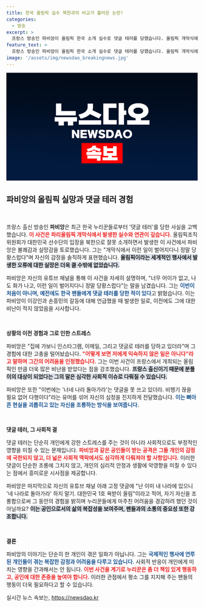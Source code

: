 ```yaml
---
title: 한국 올림픽 실수 북한과의 비교가 불러온 논란!
categories:
  - 방송
excerpt: >
  프랑스 방송인 파비앙이 올림픽 한국 소개 실수로 댓글 테러를 당했습니다. 올림픽 개막식에서 한국이 북한으로 소개되자 팬들의 분노가 쏟아진 상황, 그의 반응은 과연? 클릭해서 더 알아보세요!
feature_text: >
  프랑스 방송인 파비앙이 올림픽 한국 소개 실수로 댓글 테러를 당했습니다. 올림픽 개막식에서 한국이 북한으로 소개되자 팬들의 분노가 쏟아진 상황, 그의 반응은 과연? 클릭해서 더 알아보세요!
image: '/assets/img/newsdao_breakingnews.jpg'
---
```


<p><img src="/assets/img/newsdao_breakingnews.jpg" alt="cryptoinkorea 속보" /></p>

<h2 data-ke-size="size26">파비앙의 올림픽 실망과 댓글 테러 경험</h2>

<p data-ke-size="size16">&nbsp;</p>

<p>프랑스 출신 방송인 <b>파비앙</b>은 최근 한국 누리꾼들로부터 '댓글 테러'를 당한 사실을 고백했습니다. <b><span style="color: #ee2323;">이 사건은 파리올림픽 개막식에서 발생한 실수와 연관이 깊습니다.</span></b> 올림픽조직위원회가 대한민국 선수단의 입장을 북한으로 잘못 소개하면서 발생한 이 사건에서 파비앙은 불쾌감과 실망감을 토로했습니다. 그는 "개막식에서 이런 일이 벌어지다니 정말 당황스럽다"며 자신의 감정을 솔직하게 표현했습니다. <b><span style="background-color: #21538527;">올림픽이라는 세계적인 행사에서 발생한 오류에 대한 실망은 더욱 클 수밖에 없었습니다.</span></b></p>

<p>파비앙은 자신의 유튜브 채널을 통해 이 사건을 자세히 설명하며, "너무 어이가 없고, 나도 화가 나고, 이런 일이 벌어지다니 정말 당황스럽다"는 말을 남겼습니다. 그는 <b><span style="color: #1a5490;">이번이 처음이 아니며, 예전에도 한국 팬들에게 댓글 테러를 당한 적이 있다</span></b>고 밝혔습니다. 이는 파비앙이 이강인과 손흥민의 갈등에 대해 언급했을 때 발생한 일로, 이전에도 그에 대한 비난이 적지 않았음을 시사합니다.</p>

<p data-ke-size="size16">&nbsp;</p>

<p><b>상황의 이전 경험과 그로 인한 스트레스</b></p>

<p>파비앙은 "집에 가보니 인스타그램, 이메일, 그리고 댓글로 테러를 당하고 있더라"며 그 경험에 대한 고충을 털어놨습니다. <b><span style="color: #ee2323;">"어떻게 보면 저에게 익숙하지 않은 일은 아니다"라고 말하며 그간의 어려움을 인정했습니다.</span></b> 그는 이번 사건이 프랑스에서 개최되는 올림픽인 만큼 더욱 많은 비난을 받았다는 점을 강조했습니다. <b><span style="background-color: #21538527;">프랑스 출신이기 때문에 분풀이의 대상이 되었다는 그의 말은 심각한 사회적 이슈로 다뤄질 수 있습니다.</span></b></p>

<p>파비앙은 또한 "이번에는 '너네 나라 돌아가라'는 댓글을 못 쓰고 있더라. 비행기 끊을 필요 없어 다행이다"라는 유머를 섞어 자신의 심정을 진지하게 전달했습니다. <b><span style="color: #1a5490;">이는 뼈아픈 현실을 괴롭히고 있는 자신을 조롱하는 방식을 보여줍니다.</span></b></p>

<p data-ke-size="size16">&nbsp;</p>

<p><b>댓글 테러, 그 사회적 결</b></p>

<p>댓글 테러는 단순히 개인에게 강한 스트레스를 주는 것이 아니라 사회적으로도 부정적인 영향을 미칠 수 있는 문제입니다. <b><span style="color: #ee2323;">파비앙과 같은 공인들이 받는 공격은 그들 개인의 감정에 국한되지 않고, 더 넓은 사회적 맥락에서도 심각하게 다뤄져야 할 사항입니다.</span></b> 이러한 댓글이 단순한 조롱에 그치지 않고, 개인의 심리적 안정과 생활에 악영향을 미칠 수 있다는 점에서 흥미로운 시사점을 제공합니다.</p>

<p>파비앙은 마지막으로 자신의 유튜브 채널 아래 고정 댓글에 "난 이미 내 나라에 있으니 '네 나라로 돌아가라' 하지 말기. 대한민국 1호 욕받이 올림"이라고 적어, 자기 자신을 조롱함으로써 그 동안의 경험을 밝히며 누리꾼들에게 마주친 어려움을 경감하려 했던 것이 아닐까요? <b><span style="background-color: #21538527;">이는 공인으로서의 삶의 복잡성을 보여주며, 팬들과의 소통의 중요성 또한 강조합니다.</span></b></p>

<p data-ke-size="size16">&nbsp;</p>

<p><b>결론</b></p>

<p>파비앙의 이야기는 단순히 한 개인이 겪은 일화가 아닙니다. 그는 <b><span style="color: #1a5490;">국제적인 행사에 연루된 개인들이 겪는 복잡한 감정과 어려움을 다루고 있습니다.</span></b> 사회적 반응이 개인에게 미치는 영향을 간과해서는 안 됩니다. <b><span style="color: #ee2323;">이번 사건을 계기로 누리꾼은 좀 더 책임 있게 행동하고, 공인에 대한 존중을 높여야 합니다.</span></b> 이러한 관점에서 평소 그를 지지해 주는 팬들의 행동이 더욱 필요하다고 할 수 있습니다.</p>
실시간 뉴스 속보는, <a href="https://newsdao.kr" rel="dofollow">https://newsdao.kr</a>


